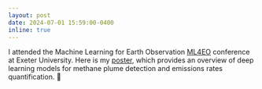 ```yaml
---
layout: post
date: 2024-07-01 15:59:00-0400
inline: true
---
```


I attended the Machine Learning for Earth Observation [ML4EO](https://ml4eo.org/) conference at Exeter University. Here is my [poster](https://www.linkedin.com/posts/sarahrshannon_ml4eo-coalmines-emberclimate-activity-7213611215401402368-uE5X?utm_source=share&utm_medium=member_desktop), which provides an overview of deep learning models for methane plume detection and emissions rates quantification. :satellite: